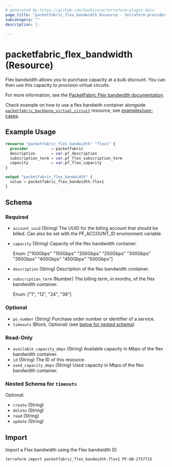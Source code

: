 ```yaml
---
# generated by https://github.com/hashicorp/terraform-plugin-docs
page_title: "packetfabric_flex_bandwidth Resource - terraform-provider-packetfabric"
subcategory: ""
description: |-
  
---
```


# packetfabric_flex_bandwidth (Resource)

Flex bandwidth allows you to purchase capacity at a bulk discount. You can then use this capacity to provision virtual circuits.

For more information, see the [PacketFabric Flex bandwidth documentation](https://docs.packetfabric.com/billing/pages/flex_bandwidth/).

Check example on how to use a flex bandwith container alongside [`packetfabric_backbone_virtual_circuit`](https://registry.terraform.io/providers/PacketFabric/packetfabric/latest/docs/resources/packetfabric_backbone_virtual_circuit) resource, see [examples/use-cases](https://github.com/PacketFabric/terraform-provider-packetfabric/tree/main/examples/use-cases/flex_bandwidth).

## Example Usage

```terraform
resource "packetfabric_flex_bandwidth" "flex1" {
  provider          = packetfabric
  description       = var.pf_description
  subscription_term = var.pf_flex_subscription_term
  capacity          = var.pf_flex_capacity
}

output "packetfabric_flex_bandwidth" {
  value = packetfabric_flex_bandwidth.flex1
}
```

<!-- schema generated by tfplugindocs -->
## Schema

### Required

- `account_uuid` (String) The UUID for the billing account that should be billed. Can also be set with the PF_ACCOUNT_ID environment variable.
- `capacity` (String) Capacity of the flex bandwidth container.

	Enum: ["100Gbps" "150Gbps" "200Gbps" "250Gbps" "300Gbps" "350Gbps" "400Gbps" "450Gbps" "500Gbps"]
- `description` (String) Description of the flex bandwidth container.
- `subscription_term` (Number) The billing term, in months, of the flex bandwidth container.

	Enum: ["1", "12", "24", "36"]

### Optional

- `po_number` (String) Purchase order number or identifier of a service.
- `timeouts` (Block, Optional) (see [below for nested schema](#nestedblock--timeouts))

### Read-Only

- `available_capacity_mbps` (String) Available capacity in Mbps of the flex bandwidth container.
- `id` (String) The ID of this resource.
- `used_capacity_mbps` (String) Used capacity in Mbps of the flex bandwidth container.

<a id="nestedblock--timeouts"></a>
### Nested Schema for `timeouts`

Optional:

- `create` (String)
- `delete` (String)
- `read` (String)
- `update` (String)




## Import

Import a Flex bandwidth using the Flex bandwidth ID.

```bash
terraform import packetfabric_flex_bandwidth.flex1 PF-AB-1757715
```

